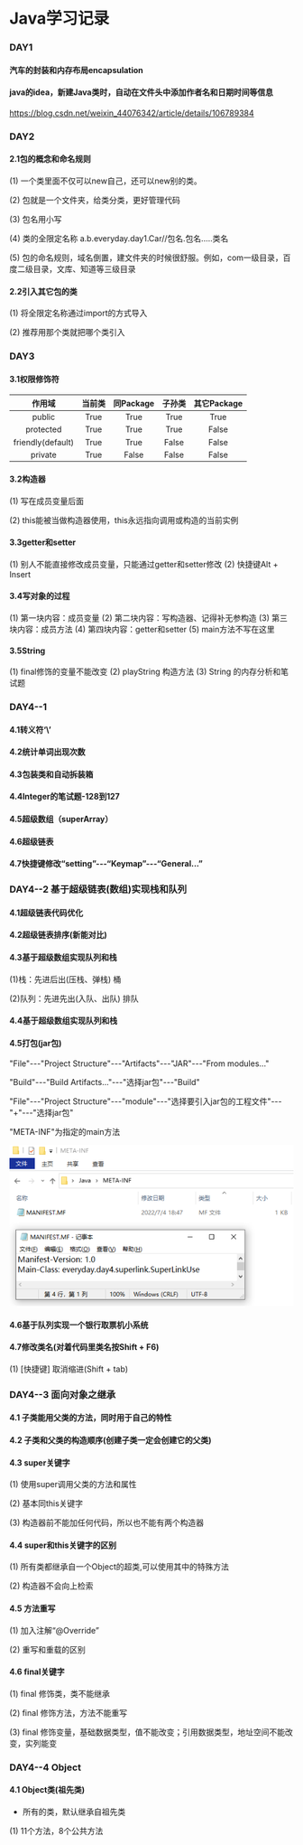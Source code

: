 # Java学习记录



### DAY1

#### 汽车的封装和内存布局encapsulation



#### java的idea，新建Java类时，自动在文件头中添加作者名和日期时间等信息

https://blog.csdn.net/weixin_44076342/article/details/106789384

### DAY2

#### 2.1包的概念和命名规则
(1) 一个类里面不仅可以new自己，还可以new别的类。

(2) 包就是一个文件夹，给类分类，更好管理代码

(3) 包名用小写

(4) 类的全限定名称 a.b.everyday.day1.Car//包名.包名.....类名

(5) 包的命名规则，域名倒置，建文件夹的时候很舒服。例如，com一级目录，百度二级目录，文库、知道等三级目录

#### 2.2引入其它包的类
(1) 将全限定名称通过import的方式导入

(2) 推荐用那个类就把哪个类引入



### DAY3

#### 3.1权限修饰符

|      作用域       | 当前类 | 同Package | 子孙类 | 其它Package |
| :---------------: | :----: | :-------: | :----: | :---------: |
|      public       |  True  |   True    |  True  |    True     |
|     protected     |  True  |   True    |  True  |    False    |
| friendly(default) |  True  |   True    | False  |    False    |
|      private      |  True  |   False   | False  |    False    |



#### 3.2构造器

(1) 写在成员变量后面

(2) this能被当做构造器使用，this永远指向调用或构造的当前实例

#### 3.3getter和setter

(1) 别人不能直接修改成员变量，只能通过getter和setter修改
(2) 快捷键Alt + Insert

#### 3.4写对象的过程
(1) 第一块内容：成员变量
(2) 第二块内容：写构造器、记得补无参构造
(3) 第三块内容：成员方法
(4) 第四块内容：getter和setter
(5) main方法不写在这里

#### 3.5String
(1) final修饰的变量不能改变
(2) playString 构造方法
(3) String 的内存分析和笔试题

### DAY4--1

#### 4.1转义符‘\’

#### 4.2统计单词出现次数

#### 4.3包装类和自动拆装箱

#### 4.4Integer的笔试题-128到127

#### 4.5超级数组（superArray）

#### 4.6超级链表

#### 4.7快捷键修改“setting”---“Keymap”---“General...”

### DAY4--2 基于超级链表(数组)实现栈和队列

#### 4.1超级链表代码优化

#### 4.2超级链表排序(新能对比)

#### 4.3基于超级数组实现队列和栈

(1)栈：先进后出(压栈、弹栈) 桶

(2)队列：先进先出(入队、出队) 排队

#### 4.4基于超级数组实现队列和栈


#### 4.5打包(jar包)

"File"---"Project Structure"---"Artifacts"---"JAR"---"From modules..."

"Build"---"Build Artifacts..."---"选择jar包"---"Build"

"File"---"Project Structure"---"module"---"选择要引入jar包的工程文件"---"+"---"选择jar包"

"META-INF"为指定的main方法

![img.png](image/img.png)


#### 4.6基于队列实现一个银行取票机小系统


#### 4.7修改类名(对着代码里类名按Shift + F6)

(1) [快捷键] 取消缩进(Shift + tab)


### DAY4--3 面向对象之继承


#### 4.1 子类能用父类的方法，同时用于自己的特性


#### 4.2 子类和父类的构造顺序(创建子类一定会创建它的父类)


#### 4.3 super关键字

(1) 使用super调用父类的方法和属性

(2) 基本同this关键字

(3) 构造器前不能加任何代码，所以也不能有两个构造器


#### 4.4 super和this关键字的区别

(1) 所有类都继承自一个Object的超类,可以使用其中的特殊方法

(2) 构造器不会向上检索

#### 4.5 方法重写

(1) 加入注解“@Override”

(2) 重写和重载的区别


#### 4.6 final关键字

(1) final 修饰类，类不能继承

(2) final 修饰方法，方法不能重写

(3) final 修饰变量，基础数据类型，值不能改变；引用数据类型，地址空间不能改变，实列能变

### DAY4--4 Object

#### 4.1 Object类(祖先类)

- 所有的类，默认继承自祖先类

(1) 11个方法，8个公共方法





